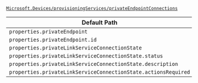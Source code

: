 [`Microsoft.Devices/provisioningServices/privateEndpointConnections`](https://docs.microsoft.com/en-us/azure/templates/microsoft.devices/provisioningservices/privateendpointconnections)

| Default Path | Alias |
|---|---|
| `properties.privateEndpoint` | `Microsoft.Devices/provisioningServices/privateEndpointConnections/privateEndpoint` |
| `properties.privateEndpoint.id` | `Microsoft.Devices/provisioningServices/privateEndpointConnections/privateEndpoint.id` |
| `properties.privateLinkServiceConnectionState` | `Microsoft.Devices/provisioningServices/privateEndpointConnections/privateLinkServiceConnectionState` |
| `properties.privateLinkServiceConnectionState.status` | `Microsoft.Devices/provisioningServices/privateEndpointConnections/privateLinkServiceConnectionState.status` |
| `properties.privateLinkServiceConnectionState.description` | `Microsoft.Devices/provisioningServices/privateEndpointConnections/privateLinkServiceConnectionState.description` |
| `properties.privateLinkServiceConnectionState.actionsRequired` | `Microsoft.Devices/provisioningServices/privateEndpointConnections/privateLinkServiceConnectionState.actionsRequired` |

